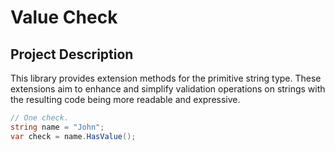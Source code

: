 # Value Check

## Project Description

This library provides extension methods for the primitive string type.
These extensions aim to enhance and simplify validation operations on strings with the resulting code being more 
readable and expressive.

```csharp
// One check.
string name = "John";
var check = name.HasValue();
```


